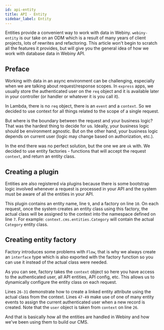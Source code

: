 ```yaml
---
id: api-entity
title: API - Entity
sidebar_label: Entity
---
```


Entities provide a convenient way to work with data in Webiny.
`webiny-entity` is our take on an ODM which is a result of many years
of client projects, lots of rewrites and refactoring. This article
won't begin to scratch all the features it provides, but will give you
the general idea of how we work with database data in Webiny API.

## Preface
Working with data in an async environment can be challenging, especially when
we are talking about request/response scopes. In `express` apps, we usually
store the authenticated user on the `req` object and it is available
later in your controller (or handler or whatever it is you call it).

In Lambda, there is no `req` object, there is an `event` and a `context`.
So we decided to use context for all things related to the scope of a single
request.

But where is the boundary between the request and your business logic?
That was the hardest thing to decide for us. Ideally, your business logic
should be environment agnostic. But on the other hand, your business logic
depends on current user (logic may change based on authorization, etc.).

In the end there was no perfect solution, but the one we are `ok` with.
We decided to use entity factories - functions that will accept
the request `context`, and return an entity class.

## Creating a plugin
Entities are also registered via plugins because there is some bootstrap
logic involved whenever a request is processed in your API and the
system must be aware of all the entities in your API.

<script src="https://gist.github.com/Pavel910/04d6584197637f69f88ff12b819eeedb.js?file=entity.plugin.js"></script>

This plugin contains an entity name, line `9`, and a factory on line `10`.
On each request, once the system creates an entity class using this factory,
the actual class will be assigned to the context into the namespace defined
on line `7`. For example: `context.cms.entities.Category` will contain
the actual `Category` entity class.

## Creating entity factory
Factory introduces some problems with `Flow`, that is why we always
create an `interface` type which is also exported with the factory function
so you can use it instead of the actual class were needed.

<script src="https://gist.github.com/Pavel910/04d6584197637f69f88ff12b819eeedb.js?file=entity.factory.js"></script>

As you can see, factory takes the `context` object so here you have access to
the authenticated user, all API entities, API config, etc. This allows
us to dynamically configure the entity class on each request.

Lines `26-31` demonstrate how to create a linked entity attribute using
the actual class from the context. Lines `47-49` make use of one of many
entity events to assign the current authenticated user when a new record
is created. Note that the `user` object is taken from `context` on line `26`.

And that is basically how all the entities are handled in Webiny and how
we've been using them to build our CMS.